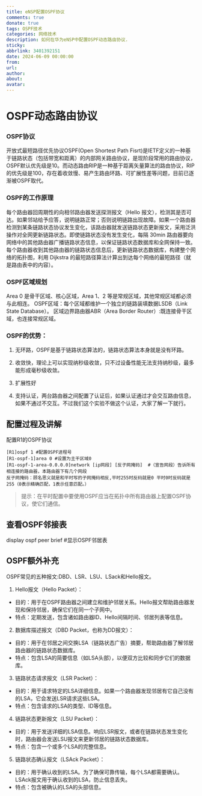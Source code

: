 ```yaml
---
title: eNSP配置OSPF协议
comments: true
donate: true
tags: OSPF技术
categories: 网络技术
description: 如何在华为eNSP中配置OSPF动态路由协议.
sticky: 
abbrlink: 3401392151
date: 2024-06-09 00:00:00
from:
url:
author:
about:
avatar:
---
```

# OSPF动态路由协议

### OSPF协议
开放式最短路径优先协议OSPF(Open Shortest Path Fisrt)是IETF定义的一种基于链路状态（包括带宽和距离）的内部网关路由协议，是现阶段常用的路由协议，OSPF默认优先级是10。而动态路由RIP是一种基于距离矢量算法的路由协议，RIP的优先级是100，存在着收敛慢、易产生路由环路、可扩展性差等问题，目前已逐渐被OSPF取代。
### OSPF的工作原理
每个路由器回周期性的向相邻路由器发送探测报文（Hello 报文），检测其是否可达。如果邻站给予应答，说明链路正常；否则说明链路出现故障。如果一个路由器检测到某条链路状态协议发生变化，该路由器就发送链路状态更新报文，采用泛洪操作对全网更新链路状态。即使链路状态没有发生变化，每隔 30min 路由器要向网络中的其他路由器广播链路状态信息，以保证链路状态数据库和全网保持一致。每个路由器收到其他路由器的链路状态信息后，更新链路状态数据库，构建整个网络的拓扑图，利用 Dijkstra 的最短路径算法计算出到达每个网络的最短路径（就是路由表中的内容）。
### OSPF区域规划
Area 0 是骨干区域、核心区域，Area 1、2 等是常规区域，其他常规区域都必须与此相连。
OSPF区域：每个区域都维护一个独立的链路装填数据LSDB（Link State Database）。
区域边界路由器ABR（Area Border Router）:既连接骨干区域，也连接常规区域。

### OSPF的优势：

1. 无环路，OSPF是基于链路状态算法的，链路状态算法本身就是没有环路。

2. 收敛快，理论上可以实现纳秒级收敛，只不过设备性能无法支持纳秒级，最多能形成毫秒级收敛。

3. 扩展性好

4. 支持认证，两台路由器之间配置了认证后，如果认证通过才会交互路由信息，如果不通过不交互。不过我们这个实验不做这个认证，大家了解一下就行。

## 配置过程及讲解
配置R1的OSPF协议
```
[R1]ospf 1 #配置OSPF进程号
[R1-ospf-1]area 0 #设置为主干区域0
[R1-ospf-1-area-0.0.0.0]network [ip网段] [反子网掩码]  #（宣告网段）告诉所有相连接的路由器，本路由器下有几个网段
反子网掩码：顾名思义就是和平时写的子网掩码相反,平时255时反码就是0 平时0时反码就是255（0表示精确匹配，1表示任意匹配。）
```
>提示：在平时配置中要使用OSPF应当在拓扑中所有路由器上配置OSPF协议，使它们通信。

## 查看OSPF邻接表
display ospf peer brief #显示OSPF邻居表

## OSPF额外补充
OSPF常见的五种报文:DBD、LSR、LSU、LSack和Hello报文。

1. Hello报文（Hello Packet）：
  -  目的：用于在OSPF路由器之间建立和维护邻居关系。Hello报文帮助路由器发现和保持邻居，确保它们在同一个子网中。
  -  特点：定期发送，包含诸如路由器ID、Hello间隔时间、邻居列表等信息。

2. 数据库描述报文（DBD Packet，也称为DD报文）：
  -  目的：用于在邻居之间交换LSA（链路状态广告）摘要，帮助路由器了解邻居路由器的链路状态数据库。
  -  特点：包含LSA的简要信息（如LSA头部），以便双方比较和同步它们的数据库。

3. 链路状态请求报文（LSR Packet）：
  -  目的：用于请求特定的LSA详细信息。如果一个路由器发现邻居有它自己没有的LSA，它会发送LSR请求这些LSA。
  -  特点：包含请求的LSA的类型、ID等信息。

4. 链路状态更新报文（LSU Packet）：
  -  目的：用于发送详细的LSA信息。响应LSR报文，或者在链路状态发生变化时，路由器会发送LSU报文来更新邻居的链路状态数据库。
  -  特点：包含一个或多个LSA的完整信息。

5. 链路状态确认报文（LSAck Packet）：
  -  目的：用于确认收到的LSA。为了确保可靠传输，每个LSA都需要确认。LSAck报文用于确认收到的LSA，防止信息丢失。
  -  特点：包含被确认的LSA的头部信息。
